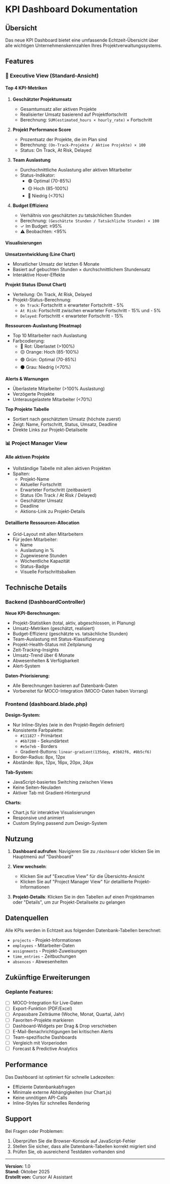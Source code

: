 # KPI Dashboard Dokumentation

## Übersicht

Das neue KPI Dashboard bietet eine umfassende Echtzeit-Übersicht über alle wichtigen Unternehmenskennzahlen Ihres Projektverwaltungssystems.

## Features

### 🎯 Executive View (Standard-Ansicht)

#### Top 4 KPI-Metriken
1. **Geschätzter Projektumsatz**
   - Gesamtumsatz aller aktiven Projekte
   - Realisierter Umsatz basierend auf Projektfortschritt
   - Berechnung: `SUM(estimated_hours × hourly_rate)` × Fortschritt

2. **Projekt Performance Score**
   - Prozentsatz der Projekte, die im Plan sind
   - Berechnung: `(On-Track-Projekte / Aktive Projekte) × 100`
   - Status: On Track, At Risk, Delayed

3. **Team Auslastung**
   - Durchschnittliche Auslastung aller aktiven Mitarbeiter
   - Status-Indikator:
     - 🟢 Optimal (70-85%)
     - 🟡 Hoch (85-100%)
     - 🔴 Niedrig (<70%)

4. **Budget Effizienz**
   - Verhältnis von geschätzten zu tatsächlichen Stunden
   - Berechnung: `(Geschätzte Stunden / Tatsächliche Stunden) × 100`
   - ✓ Im Budget: ≥95%
   - ⚠ Beobachten: <95%

#### Visualisierungen

**Umsatzentwicklung (Line Chart)**
- Monatlicher Umsatz der letzten 6 Monate
- Basiert auf gebuchten Stunden × durchschnittlichem Stundensatz
- Interaktive Hover-Effekte

**Projekt Status (Donut Chart)**
- Verteilung: On Track, At Risk, Delayed
- Projekt-Status-Berechnung:
  - `On Track`: Fortschritt ≥ erwarteter Fortschritt - 5%
  - `At Risk`: Fortschritt zwischen erwarteter Fortschritt - 15% und - 5%
  - `Delayed`: Fortschritt < erwarteter Fortschritt - 15%

**Ressourcen-Auslastung (Heatmap)**
- Top 10 Mitarbeiter nach Auslastung
- Farbcodierung:
  - 🔴 Rot: Überlastet (>100%)
  - 🟡 Orange: Hoch (85-100%)
  - 🟢 Grün: Optimal (70-85%)
  - ⚫ Grau: Niedrig (<70%)

**Alerts & Warnungen**
- Überlastete Mitarbeiter (>100% Auslastung)
- Verzögerte Projekte
- Unterausgelastete Mitarbeiter (<70%)

**Top Projekte Tabelle**
- Sortiert nach geschätztem Umsatz (höchste zuerst)
- Zeigt: Name, Fortschritt, Status, Umsatz, Deadline
- Direkte Links zur Projekt-Detailseite

### 📊 Project Manager View

#### Alle aktiven Projekte
- Vollständige Tabelle mit allen aktiven Projekten
- Spalten:
  - Projekt-Name
  - Aktueller Fortschritt
  - Erwarteter Fortschritt (zeitbasiert)
  - Status (On Track / At Risk / Delayed)
  - Geschätzter Umsatz
  - Deadline
  - Aktions-Link zu Projekt-Details

#### Detaillierte Ressourcen-Allocation
- Grid-Layout mit allen Mitarbeitern
- Für jeden Mitarbeiter:
  - Name
  - Auslastung in %
  - Zugewiesene Stunden
  - Wöchentliche Kapazität
  - Status-Badge
  - Visuelle Fortschrittsbalken

## Technische Details

### Backend (DashboardController)

**Neue KPI-Berechnungen:**
- Projekt-Statistiken (total, aktiv, abgeschlossen, in Planung)
- Umsatz-Metriken (geschätzt, realisiert)
- Budget-Effizienz (geschätzte vs. tatsächliche Stunden)
- Team-Auslastung mit Status-Klassifizierung
- Projekt-Health-Status mit Zeitplanung
- Zeit-Tracking-Insights
- Umsatz-Trend über 6 Monate
- Abwesenheiten & Verfügbarkeit
- Alert-System

**Daten-Priorisierung:**
- Alle Berechnungen basieren auf Datenbank-Daten
- Vorbereitet für MOCO-Integration (MOCO-Daten haben Vorrang)

### Frontend (dashboard.blade.php)

**Design-System:**
- Nur Inline-Styles (wie in den Projekt-Regeln definiert)
- Konsistente Farbpalette:
  - `#111827` - Primärtext
  - `#6b7280` - Sekundärtext
  - `#e5e7eb` - Borders
  - Gradient-Buttons: `linear-gradient(135deg, #3b82f6, #8b5cf6)`
- Border-Radius: 8px, 12px
- Abstände: 8px, 12px, 16px, 20px, 24px

**Tab-System:**
- JavaScript-basiertes Switching zwischen Views
- Keine Seiten-Neuladen
- Aktiver Tab mit Gradient-Hintergrund

**Charts:**
- Chart.js für interaktive Visualisierungen
- Responsive und animiert
- Custom Styling passend zum Design-System

## Nutzung

1. **Dashboard aufrufen**: Navigieren Sie zu `/dashboard` oder klicken Sie im Hauptmenü auf "Dashboard"

2. **View wechseln**: 
   - Klicken Sie auf "Executive View" für die Übersichts-Ansicht
   - Klicken Sie auf "Project Manager View" für detaillierte Projekt-Informationen

3. **Projekt-Details**: Klicken Sie in den Tabellen auf einen Projektnamen oder "Details", um zur Projekt-Detailseite zu gelangen

## Datenquellen

Alle KPIs werden in Echtzeit aus folgenden Datenbank-Tabellen berechnet:
- `projects` - Projekt-Informationen
- `employees` - Mitarbeiter-Daten
- `assignments` - Projekt-Zuweisungen
- `time_entries` - Zeitbuchungen
- `absences` - Abwesenheiten

## Zukünftige Erweiterungen

### Geplante Features:
- [ ] MOCO-Integration für Live-Daten
- [ ] Export-Funktion (PDF/Excel)
- [ ] Anpassbare Zeiträume (Woche, Monat, Quartal, Jahr)
- [ ] Favoriten-Projekte markieren
- [ ] Dashboard-Widgets per Drag & Drop verschieben
- [ ] E-Mail-Benachrichtigungen bei kritischen Alerts
- [ ] Team-spezifische Dashboards
- [ ] Vergleich mit Vorperioden
- [ ] Forecast & Predictive Analytics

## Performance

Das Dashboard ist optimiert für schnelle Ladezeiten:
- Effiziente Datenbankabfragen
- Minimale externe Abhängigkeiten (nur Chart.js)
- Keine unnötigen API-Calls
- Inline-Styles für schnelles Rendering

## Support

Bei Fragen oder Problemen:
1. Überprüfen Sie die Browser-Konsole auf JavaScript-Fehler
2. Stellen Sie sicher, dass alle Datenbank-Tabellen korrekt migriert sind
3. Prüfen Sie, ob ausreichend Testdaten vorhanden sind

---

**Version:** 1.0  
**Stand:** Oktober 2025  
**Erstellt von:** Cursor AI Assistant





















